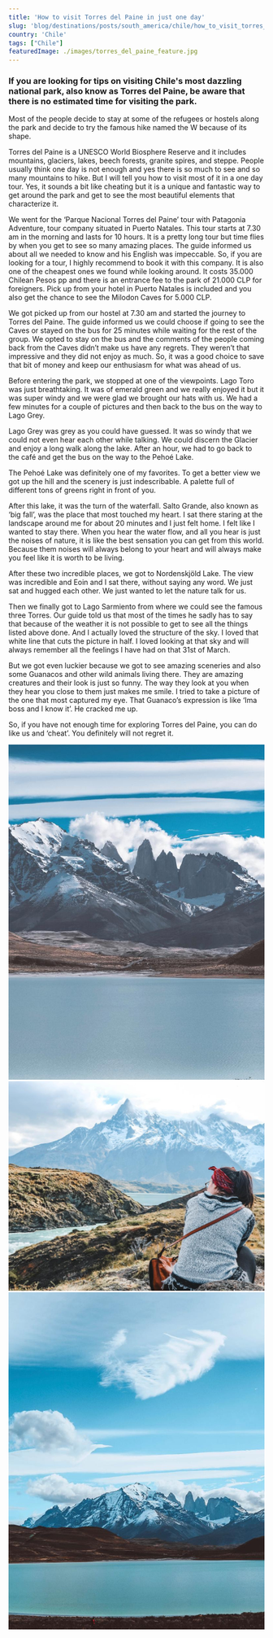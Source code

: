 ```yaml
---
title: 'How to visit Torres del Paine in just one day'
slug: 'blog/destinations/posts/south_america/chile/how_to_visit_torres_del_paine_in_just_one_day/'
country: 'Chile'
tags: ["Chile"]
featuredImage: ./images/torres_del_paine_feature.jpg
---
```


<div class='post-text'>

### If you are looking for tips on visiting Chile's most dazzling national park, also know as Torres del Paine, be aware that there is no estimated time for visiting the park.

Most of the people decide to stay at some of the refugees or hostels along the park and decide to try the famous hike named the W because of its shape.

Torres del Paine is a UNESCO World Biosphere Reserve and it includes mountains, glaciers, lakes, beech forests, granite spires, and steppe. People usually think one day is not enough and yes there is so much to see and so many mountains to hike. But I will tell you how to visit most of it in a one day tour. Yes, it sounds a bit like cheating but it is a unique and fantastic way to get around the park and get to see the most beautiful elements that characterize it.

We went for the ‘Parque Nacional Torres del Paine’ tour with Patagonia Adventure, tour company situated in Puerto Natales. This tour starts at 7.30 am in the morning and lasts for 10 hours. It is a pretty long tour but time flies by when you get to see so many amazing places. The guide informed us about all we needed to know and his English was impeccable. So, if you are looking for a tour, I highly recommend to book it with this company. It is also one of the cheapest ones we found while looking around. It costs 35.000 Chilean Pesos pp and there is an entrance fee to the park of 21.000 CLP for foreigners. Pick up from your hotel in Puerto Natales is included and you also get the chance to see the Milodon Caves for 5.000 CLP.

We got picked up from our hostel at 7.30 am and started the journey to Torres del Paine. The guide informed us we could choose if going to see the Caves or stayed on the bus for 25 minutes while waiting for the rest of the group. We opted to stay on the bus and the comments of the people coming back from the Caves didn’t make us have any regrets. They weren’t that impressive and they did not enjoy as much. So, it was a good choice to save that bit of money and keep our enthusiasm for what was ahead of us.

Before entering the park, we stopped at one of the viewpoints. Lago Toro was just breathtaking. It was of emerald green and we really enjoyed it but it was super windy and we were glad we brought our hats with us. We had a few minutes for a couple of pictures and then back to the bus on the way to Lago Grey.

Lago Grey was grey as you could have guessed. It was so windy that we could not even hear each other while talking. We could discern the Glacier and enjoy a long walk along the lake. After an hour, we had to go back to the café and get the bus on the way to the Pehoé Lake.

The Pehoé Lake was definitely one of my favorites. To get a better view we got up the hill and the scenery is just indescribable. A palette full of different tons of greens right in front of you.

After this lake, it was the turn of the waterfall. Salto Grande, also known as ‘big fall’, was the place that most touched my heart. I sat there staring at the landscape around me for about 20 minutes and I just felt home. I felt like I wanted to stay there. When you hear the water flow, and all you hear is just the noises of nature, it is like the best sensation you can get from this world. Because them noises will always belong to your heart and will always make you feel like it is worth to be living.

After these two incredible places, we got to Nordenskjöld Lake. The view was incredible and Eoin and I sat there, without saying any word. We just sat and hugged each other. We just wanted to let the nature talk for us.

Then we finally got to Lago Sarmiento from where we could see the famous three Torres. Our guide told us that most of the times he sadly has to say that because of the weather it is not possible to get to see all the things listed above done. And I actually loved the structure of the sky. I loved that white line that cuts the picture in half. I loved looking at that sky and will always remember all the feelings I have had on that 31st of March.

But we got even luckier because we got to see amazing sceneries and also some Guanacos and other wild animals living there. They are amazing creatures and their look is just so funny. The way they look at you when they hear you close to them just makes me smile. I tried to take a picture of the one that most captured my eye. That Guanaco’s expression is like ‘Ima boss and I know it’. He cracked me up.

So, if you have not enough time for exploring Torres del Paine, you can do like us and ‘cheat’. You definitely will not regret it.

</div>

<div class='post-images'>

![Image](./images/torres_del_paine_01a.jpg)
![Image](./images/torres_del_paine_02a.jpg)
![Image](./images/torres_del_paine_03.jpg)

</div>